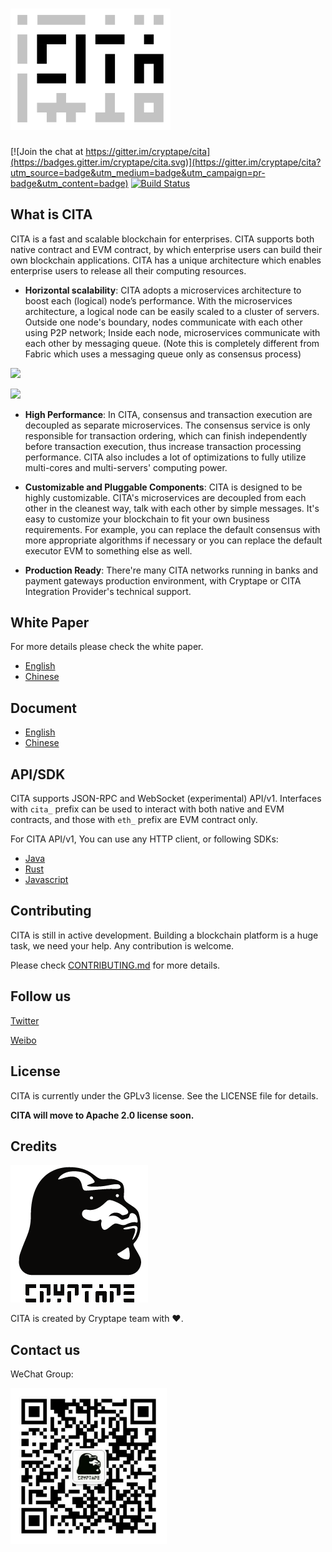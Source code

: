 # <img src="https://github.com/cryptape/assets/blob/master/CITA-logo.png?raw=true" width="256">

[![Join the chat at https://gitter.im/cryptape/cita](https://badges.gitter.im/cryptape/cita.svg)](https://gitter.im/cryptape/cita?utm_source=badge&utm_medium=badge&utm_campaign=pr-badge&utm_content=badge) [![Build Status](https://travis-ci.org/cryptape/cita.svg?branch=master)](https://travis-ci.org/cryptape/cita)

## What is CITA

CITA is a fast and scalable blockchain for enterprises. CITA supports both native contract and EVM contract, by which enterprise users can build their own blockchain applications. CITA has a unique architecture which enables enterprise users to release all their computing resources.

- **Horizontal scalability**: CITA adopts a microservices architecture to boost each (logical) node’s performance. With the microservices architecture, a logical node can be easily scaled to a cluster of servers. Outside one node's boundary, nodes communicate with each other using P2P network; Inside each node, microservices communicate with each other by messaging queue. (Note this is completely different from Fabric which uses a messaging queue only as consensus process)

![](https://github.com/cryptape/cita-whitepaper/blob/master/en/cita-network.png?raw=true)

![](https://github.com/cryptape/cita-whitepaper/blob/master/en/cita-parallel.png?raw=true)

- **High Performance**: In CITA, consensus and transaction execution are decoupled as separate microservices. The consensus service is only responsible for transaction ordering, which can finish independently before transaction execution, thus increase transaction processing performance. CITA also includes a lot of optimizations to fully utilize multi-cores and multi-servers' computing power.

- **Customizable and Pluggable Components**: CITA is designed to be highly customizable. CITA's microservices are decoupled from each other in the cleanest way, talk with each other by simple messages. It's easy to customize your blockchain to fit your own business requirements. For example, you can replace the default consensus with more appropriate algorithms if necessary or you can replace the default executor EVM to something else as well.

- **Production Ready**: There're many CITA networks running in banks and payment gateways production environment, with Cryptape or CITA Integration Provider's technical support.

## White Paper

For more details please check the white paper.

- [English](https://github.com/cryptape/cita-whitepaper/blob/master/en/technical-whitepaper.md)
- [Chinese](https://github.com/cryptape/cita-whitepaper/blob/master/zh/technical-whitepaper.md)

## Document

- [English](https://cryptape.github.io/cita/en/index.html)
- [Chinese](https://cryptape.github.io/cita/zh/index.html)

## API/SDK

CITA supports JSON-RPC and WebSocket (experimental) API/v1. Interfaces with `cita_` prefix can be used to interact with both native and EVM contracts, and those with `eth_` prefix are EVM contract only.

For CITA API/v1, You can use any HTTP client, or following SDKs:

* [Java](https://github.com/cryptape/web3j)
* [Rust](https://github.com/cryptape/rust-web3)
* [Javascript](https://github.com/cryptape/web3.js)

## Contributing

CITA is still in active development. Building a blockchain platform is a huge task, we need your help. Any contribution is welcome.

Please check [CONTRIBUTING.md](CONTRIBUTING.md) for more details.

## Follow us

[Twitter](https://twitter.com/Cryptape)

[Weibo](http://weibo.com/u/6307204864)

## License

CITA is currently under the GPLv3 license. See the LICENSE file for details.

**CITA will move to Apache 2.0 license soon.**

## Credits

<img src="https://github.com/cryptape/assets/blob/master/cryptape-thinking-ape.png?raw=true">

CITA is created by Cryptape team with :heart:.

## Contact us

WeChat Group:

<img src="https://github.com/cryptape/assets/blob/master/cryptape-wechat.jpeg?raw=true" width="250">
